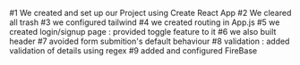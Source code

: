 #1
We created and set up our Project using Create React App
#2
We cleared all trash
#3
we configured tailwind
#4
we created routing in App.js
#5
we created login/signup page : provided toggle feature to it
#6
we also built header 
#7
avoided form submition's default behaviour
#8
validation : added validation of details using regex 
#9
added and configured FireBase 